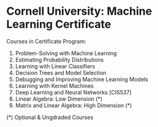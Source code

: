 # Cornell University: Machine Learning Certificate
 
Courses in Certificate Program:
1. Problem-Solving with Machine Learning
2. Estimating Probability Distributions
3. Learning with Linear Classifiers
4. Decision Trees and Model Selection
5. Debugging and Improving Machine Learning Models
6. Learning with Kernel Machines
7. Deep Learning and Neural Networks [CIS537]
8. Linear Algebra: Low Dimension (*)
9. Matrix and Linear Algebra: High Dimension (*)
 
 
(*) Optional & Ungdraded Courses
